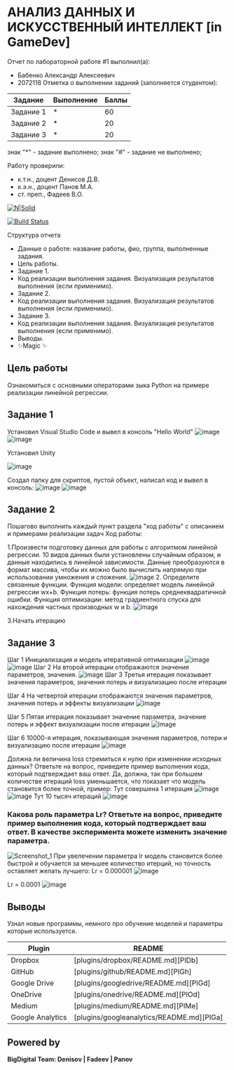 # АНАЛИЗ ДАННЫХ И ИСКУССТВЕННЫЙ ИНТЕЛЛЕКТ [in GameDev]
Отчет по лабораторной работе #1 выполнил(а):
- Бабенко Александр Алексеевич
- 2072118
Отметка о выполнении заданий (заполняется студентом):

| Задание | Выполнение | Баллы |
| ------ | ------ | ------ |
| Задание 1 | * | 60 |
| Задание 2 | * | 20 |
| Задание 3 | * | 20 |

знак "*" - задание выполнено; знак "#" - задание не выполнено;

Работу проверили:
- к.т.н., доцент Денисов Д.В.
- к.э.н., доцент Панов М.А.
- ст. преп., Фадеев В.О.

[![N|Solid](https://cldup.com/dTxpPi9lDf.thumb.png)](https://nodesource.com/products/nsolid)

[![Build Status](https://travis-ci.org/joemccann/dillinger.svg?branch=master)](https://travis-ci.org/joemccann/dillinger)

Структура отчета

- Данные о работе: название работы, фио, группа, выполненные задания.
- Цель работы.
- Задание 1.
- Код реализации выполнения задания. Визуализация результатов выполнения (если применимо).
- Задание 2.
- Код реализации выполнения задания. Визуализация результатов выполнения (если применимо).
- Задание 3.
- Код реализации выполнения задания. Визуализация результатов выполнения (если применимо).
- Выводы.
- ✨Magic ✨

## Цель работы
Ознакомиться с основными операторами зыка Python на примере реализации линейной регрессии.

## Задание 1
Установил Visual Studio Code и вывел в консоль "Hello World"
![image](https://user-images.githubusercontent.com/114616168/192889596-9d42707c-cef0-43b3-9248-8739fabf1dbe.png)
![image](https://user-images.githubusercontent.com/114616168/192894808-55dde89d-abf5-4f4f-affb-2c1f6e078f6e.png)

Установил Unity


![image](https://user-images.githubusercontent.com/114616168/192891129-f93a67d0-8003-4fe8-96df-1bd2c8b00bf9.png)

Создал папку для скриптов, пустой объект, написал код и вывел в консоль:
![image](https://user-images.githubusercontent.com/114616168/192891352-346bbe06-5e49-4123-9b91-4471b70e6e8b.png)
![image](https://user-images.githubusercontent.com/114616168/192891264-26c20bd8-2c1b-438a-9c08-b94c10955eae.png)
## Задание 2
Пошагово выполнить каждый пункт раздела "ход работы" с описанием и примерами реализации задач
Ход работы:

1.Произвести подготовку данных для работы с алгоритмом линейной регрессии. 10 видов данных были установлены случайным образом, и данные находились в линейной зависимости. Данные преобразуются в формат массива, чтобы их можно было вычислить напрямую при использовании умножения и сложения.
![image](https://user-images.githubusercontent.com/114616168/192896388-9ec2a6db-751a-4320-be3f-0bdefd66411b.png)
2. Определите связанные функции. Функция модели: определяет модель линейной регрессии wx+b. Функция потерь: функция потерь среднеквадратичной ошибки. Функция оптимизации: метод градиентного спуска для нахождения частных производных w и b.
![image](https://user-images.githubusercontent.com/114616168/192899067-85ef0f2f-113e-46b4-8076-35325d1589bb.png)

3.Начать итерацию 

## Задание 3
Шаг 1 Инициализация и модель итеративной оптимизации 
![image](https://user-images.githubusercontent.com/114616168/192899185-de2c6407-94b8-4572-bcf4-93531712159e.png)
![image](https://user-images.githubusercontent.com/114616168/192899214-12a6b192-aff9-484b-a3f2-fa9449dc2a87.png)
Шаг 2 На второй итерации отображаются значения параметров, значения.
![image](https://user-images.githubusercontent.com/114616168/192899356-dafc0461-ed3e-4128-ae90-5648b5feb3e4.png)
Шаг 3 Третья итерация показывает значения параметров, значения потерь и визуализацию после итерации 

Шаг 4 На четвертой итерации отображаются значения параметров, значения потерь и эффекты визуализации 
![image](https://user-images.githubusercontent.com/114616168/192899850-3bd2b7b0-4dae-4da5-88ba-5385c68b5a44.png)

Шаг 5 Пятая итерация показывает значение параметра, значение потерь и эффект визуализации после итерации 
![image](https://user-images.githubusercontent.com/114616168/192899938-980e2e23-bae0-47c0-8c40-d5e31c5c3b78.png)

Шаг 6 10000-я итерация, показывающая значения параметров, потери и визуализацию после итерации 
![image](https://user-images.githubusercontent.com/114616168/192899989-e2583c79-79a1-42a1-8346-f06a04640476.png)




Должна ли величина loss стремиться к нулю при изменении исходных данных? Ответьте на вопрос, приведите пример выполнения кода, который подтверждает ваш ответ.
Да, должна, так при большем количестве итераций loss уменьшается, что показает что модель становится более точной, пример:
Тут совершена 1 итерация
![image](https://user-images.githubusercontent.com/114616168/192901292-25eaa1db-191b-4556-972f-11af6a767301.png)
![image](https://user-images.githubusercontent.com/114616168/192901389-16cb9b90-7af1-4b01-adf5-c46b10b6035c.png)
Тут 10 тысяч итераций
![image](https://user-images.githubusercontent.com/114616168/192901478-58f26601-a910-48bd-96f5-adf0b3bd4043.png)


### Какова роль параметра Lr? Ответьте на вопрос, приведите пример выполнения кода, который подтверждает ваш ответ. В качестве эксперимента можете изменить значение параметра.
![Screenshot_1](https://user-images.githubusercontent.com/114616168/192902171-900100fe-b041-470e-856a-e117af6eae5a.png)
При увелечении параметра lr модель становится более быстрой и обучается за меньшее количество итерций, но точность оставляет желать лучшего:
Lr = 0.000001 
![image](https://user-images.githubusercontent.com/114616168/192902430-3826d413-dcf2-4ea4-8070-c04a7a09cd66.png)

Lr = 0.0001 
![image](https://user-images.githubusercontent.com/114616168/192903020-c1272be4-4f47-4b52-a3e8-b2ece059281a.png)

## Выводы
Узнал новые программы, немного про обучение моделей и параметры которые используется.

| Plugin | README |
| ------ | ------ |
| Dropbox | [plugins/dropbox/README.md][PlDb] |
| GitHub | [plugins/github/README.md][PlGh] |
| Google Drive | [plugins/googledrive/README.md][PlGd] |
| OneDrive | [plugins/onedrive/README.md][PlOd] |
| Medium | [plugins/medium/README.md][PlMe] |
| Google Analytics | [plugins/googleanalytics/README.md][PlGa] |

## Powered by

**BigDigital Team: Denisov | Fadeev | Panov**
